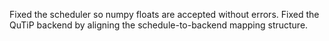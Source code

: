 Fixed the scheduler so numpy floats are accepted without errors.
Fixed the QuTiP backend by aligning the schedule-to-backend mapping structure.
